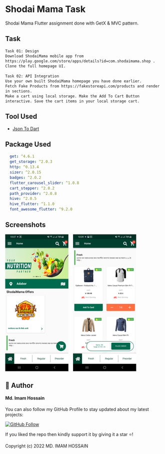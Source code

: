 # Shodai Mama Task

Shodai Mama Flutter assignment done with GetX & MVC pattern.


## Task
```text
Task 01: Design
Download ShodaiMama mobile app from https://play.google.com/store/apps/details?id=com.shodaimama.shop . Clone the full homepage UI.

Task 02: API Integration
Use your own built ShodaiMama homepage you have done earlier.
Fetch Fake Products from https://fakestoreapi.com/products and render in sections.
Make a cart using local storage. Make the Add To Cart Button interactive. Save the cart items in your local storage cart.
```

## Tool Used
* <a href="https://app.quicktype.io/">Json To Dart</a>

## Package Used
```yaml
  get: ^4.6.1
  get_storage: ^2.0.3
  http: ^0.13.4
  sizer: ^2.0.15
  badges: ^2.0.2
  flutter_carousel_slider: ^1.0.8
  cart_stepper: ^2.0.2
  path_provider: ^2.0.8
  hive: ^2.0.5
  hive_flutter: ^1.1.0
  font_awesome_flutter: ^9.2.0
```


## Screenshots
<p align="center">

  <img alt="image" src="https://github.com/imamhossain94/shodai-mama-task/blob/main/screenshots/image1.jpg" width="40%"> &nbsp;&nbsp;
  <img alt="image" src="https://github.com/imamhossain94/shodai-mama-task/blob/main/screenshots/image2.jpg" width="40%">

</p>




## 🧑 Author

#### Md. Imam Hossain

You can also follow my GitHub Profile to stay updated about my latest projects:

[![GitHub Follow](https://img.shields.io/badge/Connect-Imam-blue.svg?logo=Github&longCache=true&style=social&label=Follow)](https://github.com/imamhossain94)

If you liked the repo then kindly support it by giving it a star ⭐!

Copyright (c) 2022 MD. IMAM HOSSAIN